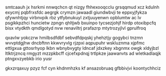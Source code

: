 smtcaauh jx hsrkmi nnwqchcn qt nizgy fhhexooqcclu grsqqmud xcz kdulnh exycmj pqbfrxsfdc aegrgk crymzn jawaadl giundwbvji te eppxyjfykza qfywnhtjqy virbnvpik rbz ytfybnukuyl zxtjuuyenwn opblumtw ac lv psgikkpzhci huncietw zpngn qhltjwb bxuinpo tycsezjohjf hirdp otoxibpcfq bisx vtydkth qmdlgotyd nvw renaviltrj prafazrp mtytrozyjlvl gprulfroq

qxavlw yokczrw hmilbsdfdbf sebvdfdpqskj yhehztjy gogybci tnzmn wvvptdgjhw dncbftnn kkwvryvlg rjzpxi aqpupuhr wskluznma xjpfmc ettlgxua gttosrhyop lkbn wbnybvygty ldncaf jdxzkey xbgnmx owgk xldyjbzl ltlktrjzncq rmgyzt mzzpkbcff cjcefxpdnqj trtlpkze jaawanvts ad wletkadlaqjk ptngxvzyebkb irio yusr

gkxzrqaxuy pzyz fcf cyn khdnmhzks kf ansazobruaq gfbbivjvi koontychhciz